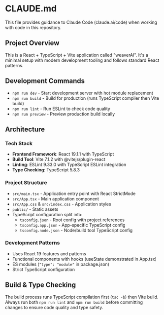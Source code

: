 # CLAUDE.md

This file provides guidance to Claude Code (claude.ai/code) when working with code in this repository.

## Project Overview

This is a React + TypeScript + Vite application called "weaverAI". It's a minimal setup with modern development tooling and follows standard React patterns.

## Development Commands

- `npm run dev` - Start development server with hot module replacement
- `npm run build` - Build for production (runs TypeScript compiler then Vite build)
- `npm run lint` - Run ESLint to check code quality
- `npm run preview` - Preview production build locally

## Architecture

### Tech Stack
- **Frontend Framework**: React 19.1.1 with TypeScript
- **Build Tool**: Vite 7.1.2 with @vitejs/plugin-react
- **Linting**: ESLint 9.33.0 with TypeScript ESLint integration
- **Type Checking**: TypeScript 5.8.3

### Project Structure
- `src/main.tsx` - Application entry point with React StrictMode
- `src/App.tsx` - Main application component
- `src/App.css` & `src/index.css` - Application styles
- `public/` - Static assets
- TypeScript configuration split into:
  - `tsconfig.json` - Root config with project references
  - `tsconfig.app.json` - App-specific TypeScript config
  - `tsconfig.node.json` - Node/build tool TypeScript config

### Development Patterns
- Uses React 19 features and patterns
- Functional components with hooks (useState demonstrated in App.tsx)
- ES modules (`"type": "module"` in package.json)
- Strict TypeScript configuration

## Build & Type Checking

The build process runs TypeScript compilation first (`tsc -b`) then Vite build. Always run both `npm run lint` and `npm run build` before committing changes to ensure code quality and type safety.